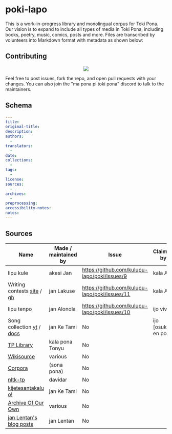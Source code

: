 # poki-lapo
This is a work-in-progress library and monolingual corpus for Toki Pona. Our vision is to expand to include all types of media in Toki Pona, including books, poetry, music, comics, posts and more. Files are transcribed by volunteers into Markdown format with metadata as shown below:

## Contributing

<div align="center">
  <a href="https://github.com/kulupu-lapo/poki/graphs/contributors">
    <img src="https://contrib.rocks/image?repo=kulupu-lapo/poki" />
  </a>
</div>

Feel free to post issues, fork the repo, and open pull requests with your changes.
You can also join the "ma pona pi toki pona" discord to talk to the maintainers.

## Schema

```yaml
---
title:
original-title:
description:
authors:
  -
translators:
  -
date:
collections:
  -
tags:
  -
license:
sources:
  -
archives:
  -
preprocessing:
accessibility-notes:
notes:
---
```

## Sources

| Name                                                                                                                                                                                              | Made / maintained by | Issue                                         | Claimed by            |
|---------------------------------------------------------------------------------------------------------------------------------------------------------------------------------------------------|----------------------|-----------------------------------------------|-----------------------|
| lipu kule                                                                                                                                                                                         | akesi Jan            | https://github.com/kulupu-lapo/poki/issues/9  | kala Asi              |
| Writing contests [site](https://utala.pona.la) / [gh](https://github.com/raacz/utala)                                                                                                             | jan Lakuse           | https://github.com/kulupu-lapo/poki/issues/11 | kala Asi              |
| lipu tenpo                                                                                                                                                                                        | jan Alonola          | https://github.com/kulupu-lapo/poki/issues/10 | ijo vivi              |
| Song collection [yt](https://www.youtube.com/playlist?list=PLc7R2x5fn6AqRFUR9JzGIqh0FMdtsXRnH) / [docs](https://docs.google.com/spreadsheets/d/1qXextl70wJUo9xJ0VzECLXb3smiroQDT8U2_aAb_ycM/edit) | jan Ke Tami          | No                                            | ijo \[osuka\] en poka |
| [TP Library](https://docs.google.com/document/d/1IdMucmhPCzvoUF94Gp25XCwocWOl4PfQ_wfOkiU8cu8/edit?usp=sharing)                                                                                    | kala pona Tonyu      | No                                            |                       |
| [Wikisource](https://wikisource.org/wiki/Category:Toki_pona)                                                                                                                                      | various              | No                                            |                       |
| [Corpora](https://sona.pona.la/wiki/Corpora)                                                                                                                                                      | (sona pona)          | No                                            |                       |
| [nltk-tp](https://github.com/davidar/nltk-tp/tree/master/Corpus)                                                                                                                                  | davidar              | No                                            |                       |
| [kijetesantakalu o!](https://kijetesantakalu-o.tumblr.com/tagged/comic)                                                                                                                           | jan Ke Tami          | No                                            |                       |
| [Archive Of Our Own](https://archiveofourown.org/works/search?work_search%5Blanguage_id%5D=tok)                                                                                                   | various              | No                                            |                       |
| [jan Lentan's blog posts](https://lipu-sona.pona.la/lentan/)                                                                                                                                      | jan Lentan           | No                                            |                       |
